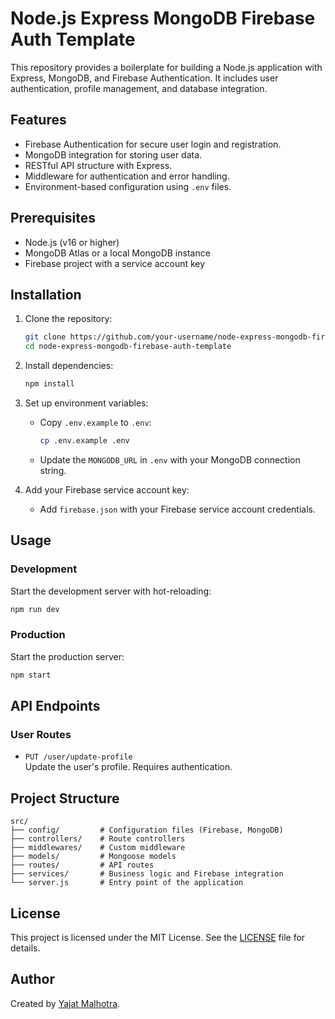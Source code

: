 # Node.js Express MongoDB Firebase Auth Template

This repository provides a boilerplate for building a Node.js application with Express, MongoDB, and Firebase Authentication. It includes user authentication, profile management, and database integration.

## Features

- Firebase Authentication for secure user login and registration.
- MongoDB integration for storing user data.
- RESTful API structure with Express.
- Middleware for authentication and error handling.
- Environment-based configuration using `.env` files.

## Prerequisites

- Node.js (v16 or higher)
- MongoDB Atlas or a local MongoDB instance
- Firebase project with a service account key

## Installation

1. Clone the repository:
   ```bash
   git clone https://github.com/your-username/node-express-mongodb-firebase-auth-template.git
   cd node-express-mongodb-firebase-auth-template
   ```

2. Install dependencies:
   ```bash
   npm install
   ```

3. Set up environment variables:
   - Copy `.env.example` to `.env`:
     ```bash
     cp .env.example .env
     ```
   - Update the `MONGODB_URL` in `.env` with your MongoDB connection string.

4. Add your Firebase service account key:
   - Add `firebase.json` with your Firebase service account credentials.

## Usage

### Development

Start the development server with hot-reloading:
```bash
npm run dev
```

### Production

Start the production server:
```bash
npm start
```

## API Endpoints

### User Routes

- `PUT /user/update-profile`  
  Update the user's profile. Requires authentication.

## Project Structure

```
src/
├── config/         # Configuration files (Firebase, MongoDB)
├── controllers/    # Route controllers
├── middlewares/    # Custom middleware
├── models/         # Mongoose models
├── routes/         # API routes
├── services/       # Business logic and Firebase integration
└── server.js       # Entry point of the application
```

## License

This project is licensed under the MIT License. See the [LICENSE](LICENSE) file for details.

## Author

Created by [Yajat Malhotra](https://github.com/iamyajat).